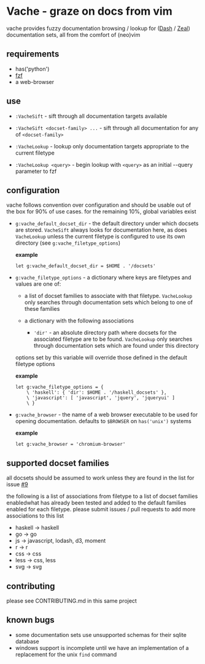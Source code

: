 Vache - graze on docs from vim
==============================================================

vache provides fuzzy documentation browsing / lookup for ([Dash][1] / [Zeal][2])
documentation sets, all from the comfort of (neo)vim


requirements
------------

* has('python')
* [fzf][3]
* a web-browser


use
---

* `:VacheSift` - sift through all documentation targets available

* `:VacheSift <docset-family> ...` - sift through all documentation for any
  of `<docset-family>`

* `:VacheLookup` - lookup only documentation targets appropriate to the
  current filetype

* `:VacheLookup <query>` - begin lookup with `<query>` as an initial --query
  parameter to fzf


configuration
-------------

vache follows convention over configuration and should be usable out of the
box for 90% of use cases. for the remaining 10%, global variables exist

* `g:vache_default_docset_dir` - the default directory under which docsets are
  stored. `VacheSift` always looks for documentation here, as does
  `VacheLookup` unless the current filetype is configured to use its own
  directory (see `g:vache_filetype_options`)

  __example__

      let g:vache_default_docset_dir = $HOME . '/docsets'

* `g:vache_filetype_options` - a dictionary where keys are filetypes and values
  are one of:
  - a list of docset families to associate with that filetype. `VacheLookup`
    only searches through documentation sets which belong to one of these
    families

  - a dictionary with the following associations
    - `'dir'` - an absolute directory path where docsets for the associated
      filetype are to be found. `VacheLookup` only searches through
      documentation sets which are found under this directory

  options set by this variable will override those defined in the default
  filetype options

  __example__

      let g:vache_filetype_options = {
          \ 'haskell': { 'dir': $HOME . '/haskell_docsets' },
          \ 'javascript': [ 'javascript', 'jquery', 'jqueryui' ]
          \ }

* `g:vache_browser` - the name of a web browser executable to be used for
  opening documentation. defaults to `$BROWSER` on `has('unix')` systems

  __example__

      let g:vache_browser = 'chromium-browser'


supported docset families
-------------------------

all docsets should be assumed to work unless they are found in the list for
issue [#9][4]

the following is a list of associations from filetype to a list of docset
families enabledwhat has already been tested and added to the default families
enabled for each filetype. please submit issues / pull requests to add more
associations to this list


* haskell -> haskell
* go -> go
* js -> javascript, lodash, d3, moment
* r -> r
* css -> css
* less -> css, less
* svg -> svg


contributing
------------

please see CONTRIBUTING.md in this same project


known bugs
----------

* some documentation sets use unsupported schemas for their sqlite database
* windows support is incomplete until we have an implementation of a replacement
  for the unix `find` command


[1]: https://kapeli.com
[2]: http://zealdocs.org
[3]: https://github.com/junegunn/fzf
[4]: https://github.com/dnhgff/vache/issues/9

